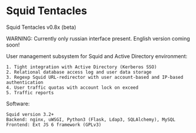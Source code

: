 # Squid Tentacles
Squid Tentacles v0.8x (beta)

WARNING: Currently only russian interface present. English version coming soon!

User management subsystem for Squid and Active Directory environment:

    1. Tight integration with Active Directory (Kerberos SSO)
    2. Relational database access log and user data storage
    3. Regexp Squid URL-redirector with user account-based and IP-based authentication
    4. User traffic quotas with account lock on exceed
    5. Traffic reports


Software:

    Squid version 3.2+
    Backend: nginx, uWSGI, Python3 (Flask, Ldap3, SQLAlchemy), MySQL
    Frontend: Ext JS 6 framework (GPLv3)